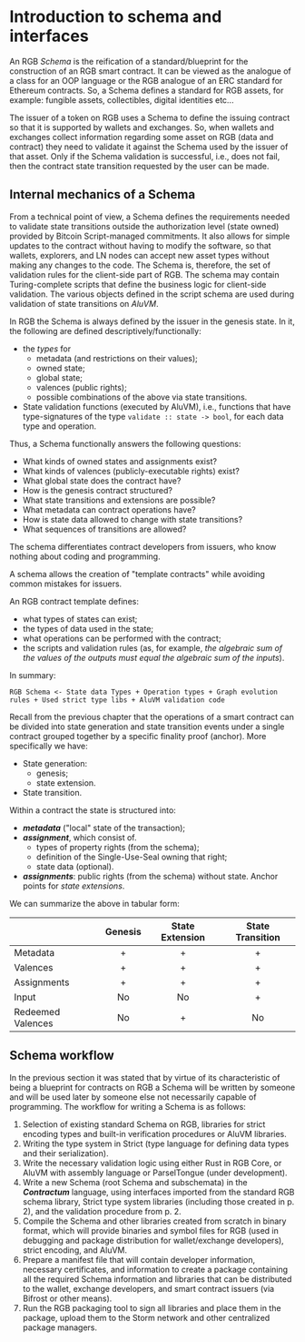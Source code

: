 # Introduction to schema and interfaces

An RGB _Schema_ is the reification of a standard/blueprint for the construction of an RGB smart contract. It can be viewed as the analogue of a class for an OOP language or the RGB analogue of an ERC standard for Ethereum contracts. So, a Schema defines a standard for RGB assets, for example: fungible assets, collectibles, digital identities etc...

The issuer of a token on RGB uses a Schema to define the issuing contract so that it is supported by wallets and exchanges. So, when wallets and exchanges collect information regarding some asset on RGB (data and contract) they need to validate it against the Schema used by the issuer of that asset. Only if the Schema validation is successful, i.e., does not fail, then the contract state transition requested by the user can be made.

## Internal mechanics of a Schema

From a technical point of view, a Schema defines the requirements needed to validate state transitions outside the authorization level (state owned) provided by Bitcoin Script-managed commitments. It also allows for simple updates to the contract without having to modify the software, so that wallets, explorers, and LN nodes can accept new asset types without making any changes to the code. The Schema is, therefore, the set of validation rules for the client-side part of RGB. The schema may contain Turing-complete scripts that define the business logic for client-side validation. The various objects defined in the script schema are used during validation of state transitions on _AluVM_.

In RGB the Schema is always defined by the issuer in the genesis state. In it, the following are defined descriptively/functionally:
- the _types_ for 
  - metadata (and restrictions on their values);
  - owned state;
  - global state;
  - valences (public rights);
  - possible combinations of the above via state transitions.
- State validation functions (executed by AluVM), i.e., functions that have type-signatures of the type `validate :: state -> bool`, for each data type and operation.

Thus, a Schema functionally answers the following questions:

- What kinds of owned states and assignments exist?
- What kinds of valences (publicly-executable rights) exist?
- What global state does the contract have?
- How is the genesis contract structured?
- What state transitions and extensions are possible?
- What metadata can contract operations have?
- How is state data allowed to change with state transitions?
- What sequences of transitions are allowed?

The schema differentiates contract developers from issuers, who know nothing about coding and programming.

A schema allows the creation of "template contracts" while avoiding common mistakes for issuers.

An RGB contract template defines:
- what types of states can exist;
- the types of data used in the state;
- what operations can be performed with the contract;
- the scripts and validation rules (as, for example, *the algebraic sum of the values of the outputs must equal the algebraic sum of the inputs*).

In summary:
```
RGB Schema <- State data Types + Operation types + Graph evolution rules + Used strict type libs + AluVM validation code
```

Recall from the previous chapter that the operations of a smart contract can be divided into state generation and state transition events under a single contract grouped together by a specific finality proof (anchor). More specifically we have:
- State generation:
	- genesis;
	- state extension.
- State transition.
  
Within a contract the state is structured into:
- ***metadata*** ("local" state of the transaction);
- ***assignment***, which consist of.
	- types of property rights (from the schema);
	- definition of the Single-Use-Seal owning that right;
	- state data (optional).
- ***assignments***: public rights (from the schema) without state. Anchor points for _state extensions_.

We can summarize the above in tabular form:

|                    | Genesis | State Extension | State Transition |
|        ----        |   :--:  |      :--:       |       :--:       |
| Metadata           |    +    |       +         |        +         |
| Valences           |    +    |       +         |        +         |
| Assignments        |    +    |       +         |        +         |
| Input              |    No   |       No        |        +         |
| Redeemed Valences  |    No   |       +         |        No        |

## Schema workflow

In the previous section it was stated that by virtue of its characteristic of being a blueprint for contracts on RGB a Schema will be written by someone and will be used later by someone else not necessarily capable of programming. The workflow for writing a Schema is as follows:
1. Selection of existing standard Schema on RGB, libraries for strict encoding types and built-in verification procedures or AluVM libraries.
2. Writing the type system in Strict (type language for defining data types and their serialization).
3. Write the necessary validation logic using either Rust in RGB Core, or AluVM with assembly language or ParselTongue (under development).
4. Write a new Schema (root Schema and subschemata) in the ***Contractum*** language, using interfaces imported from the standard RGB schema library, Strict type system libraries (including those created in p. 2), and the validation procedure from p. 2.
5. Compile the Schema and other libraries created from scratch in binary format, which will provide binaries and symbol files for RGB (used in debugging and package distribution for wallet/exchange developers), strict encoding, and AluVM.
6. Prepare a manifest file that will contain developer information, necessary certificates, and information to create a package containing all the required Schema information and libraries that can be distributed to the wallet, exchange developers, and smart contract issuers (via Bifrost or other means).
7. Run the RGB packaging tool to sign all libraries and place them in the package, upload them to the Storm network and other centralized package managers.
